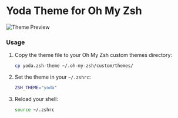 # Yoda Theme for Oh My Zsh

![Theme Preview](../../assets/oh-my-zsh-preview.png)

### Usage

1. Copy the theme file to your Oh My Zsh custom themes directory:

   ```bash
   cp yoda.zsh-theme ~/.oh-my-zsh/custom/themes/
   ```

2. Set the theme in your `~/.zshrc`:

   ```bash
   ZSH_THEME="yoda"
   ```

3. Reload your shell:
   ```bash
   source ~/.zshrc
   ```
